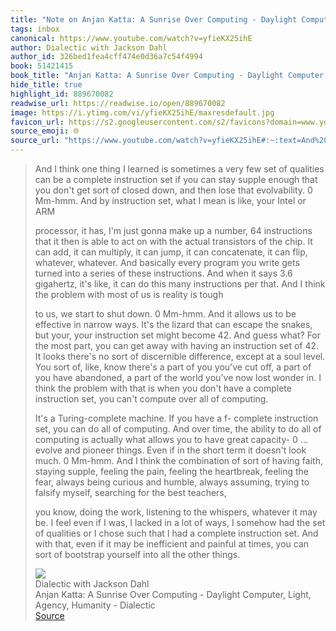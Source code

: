 ```yaml
---
title: "Note on Anjan Katta: A Sunrise Over Computing - Daylight Computer, Light, Agency, Humanity - Dialectic via Dialectic with Jackson Dahl"
tags: inbox
canonical: https://www.youtube.com/watch?v=yfieKX25ihE
author: Dialectic with Jackson Dahl
author_id: 326bed1fea4cff474e0d36a7c54f4994
book: 51421415
book_title: "Anjan Katta: A Sunrise Over Computing - Daylight Computer, Light, Agency, Humanity - Dialectic"
hide_title: true
highlight_id: 889670082
readwise_url: https://readwise.io/open/889670082
image: https://i.ytimg.com/vi/yfieKX25ihE/maxresdefault.jpg
favicon_url: https://s2.googleusercontent.com/s2/favicons?domain=www.youtube.com
source_emoji: 🌐
source_url: "https://www.youtube.com/watch?v=yfieKX25ihE#:~:text=And%20I%20think,the%20other%20things."
---
```


> And I think one thing I learned is sometimes a very few set of qualities can be a complete instruction set if you can stay supple enough that you don't get sort of closed down, and then lose that evolvability. 0 Mm-hmm. And by instruction set, what I mean is like, your Intel or ARM
> 
> processor, it has, I'm just gonna make up a number, 64 instructions that it then is able to act on with the actual transistors of the chip. It can add, it can multiply, it can jump, it can concatenate, it can flip, whatever, whatever. And basically every program you write gets turned into a series of these instructions. And when it says 3.6 gigahertz, it's like, it can do this many instructions per that. And I think the problem with most of us is reality is tough
> 
> to us, we start to shut down. 0 Mm-hmm. And it allows us to be effective in narrow ways. It's the lizard that can escape the snakes, but your, your instruction set might become 42. And guess what? For the most part, you can get away with having an instruction set of 42. It looks there's no sort of discernible difference, except at a soul level. You sort of, like, know there's a part of you you've cut off, a part of you have abandoned, a part of the world you've now lost wonder in. I think the problem with that is when you don't have a complete instruction set, you can't compute over all of computing.
> 
> It's a Turing-complete machine. If you have a f- complete instruction set, you can do all of computing. And over time, the ability to do all of computing is actually what allows you to have great capacity- 0 ... evolve and pioneer things. Even if in the short term it doesn't look much. 0 Mm-hmm. And I think the combination of sort of having faith, staying supple, feeling the pain, feeling the heartbreak, feeling the fear, always being curious and humble, always assuming, trying to falsify myself, searching for the best teachers,
> 
> you know, doing the work, listening to the whispers, whatever it may be. I feel even if I was, I lacked in a lot of ways, I somehow had the set of qualities or I chose such that I had a complete instruction set. And with that, even if it may be inefficient and painful at times, you can sort of bootstrap yourself into all the other things.
> <div class="quoteback-footer"><div class="quoteback-avatar"><img class="mini-favicon" src="https://s2.googleusercontent.com/s2/favicons?domain=www.youtube.com"></div><div class="quoteback-metadata"><div class="metadata-inner"><span style="display:none">FROM:</span><div aria-label="Dialectic with Jackson Dahl" class="quoteback-author"> Dialectic with Jackson Dahl</div><div aria-label="Anjan Katta: A Sunrise Over Computing - Daylight Computer, Light, Agency, Humanity - Dialectic" class="quoteback-title"> Anjan Katta: A Sunrise Over Computing - Daylight Computer, Light, Agency, Humanity - Dialectic</div></div></div><div class="quoteback-backlink"><a target="_blank" aria-label="go to the full text of this quotation" rel="noopener" href="https://www.youtube.com/watch?v=yfieKX25ihE#:~:text=And%20I%20think,the%20other%20things." class="quoteback-arrow"> Source</a></div></div>